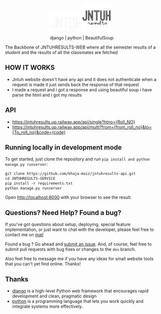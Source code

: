 <p align="center">
  <img src="https://raw.githubusercontent.com/ThilakReddyy/JNTUHRESULTS-WEB/main/public/favicon-black.png#gh-dark-mode-only" alt="JNTUH B.TECH RESULTS" width="100">
  <img src="https://raw.githubusercontent.com/ThilakReddyy/JNTUHRESULTS-WEB/main/public/favicon-light.png#gh-light-mode-only" alt="JNTUH B.TECH RESULTS" width="100">
  <br>
  django | python | BeautifulSoup 
</p>

The Backbone of JNTUHRESULTS-WEB where all the semester results of a student and the results of all the classmates are fetched

## HOW IT WORKS

* Jntuh website doesn't have any api and it does not authenticate when a request is made it just sends back the response of that request
* I made a request and i got a response and using beautiful soup i have parse the html and i got my results

## API
* https://jntuhresults.up.railway.app/api/single?htno={Roll_NO}
* https://jntuhresults.up.railway.app/api/multi?from={from_roll_no}&to={To_roll_no}&code={code}


## Running locally in development mode

To get started, just clone the repository and run `pip install and python manage.py runserver`:

    git clone https://github.com/khaja-moiz/jntuhresults-api.git
    cd JNTUHRESULTS-SERVICE
    pip install -r requirements.txt
    python manage.py runserver

Open [http://localhost:8000](http://localhost:8000) with your browser to see the result.

## Questions? Need Help? Found a bug?

If you've got questions about setup, deploying, special feature implementation, or just want to chat with the developer, please feel free to contact me on <a href="mailto:khwaja.moizuddin786@gmail.com">mail</a>

Found a bug ? Go ahead and [submit an issue](https://github.com/khaja-moiz/jntuhresults-api/issues). And, of course, feel free to submit pull requests with bug fixes or changes to the `dev` branch.

Also feel free to message me if you have any ideas for small website tools that you can't yet find online. Thanks!

## Thanks

- [django](https://www.djangoproject.com/) is a high-level Python web framework that encourages rapid development and clean, pragmatic design
- [python](https://www.python.org/) is a programming language that lets you work quickly
and integrate systems more effectively.

 
